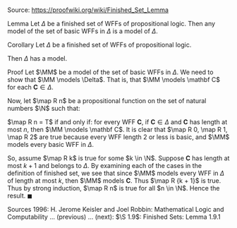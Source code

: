 # 

Source: https://proofwiki.org/wiki/Finished_Set_Lemma



Lemma
Let $\Delta$ be a finished set of WFFs of propositional logic.
Then any model of the set of basic WFFs in $\Delta$ is a model of $\Delta$.


Corollary
Let $\Delta$ be a finished set of WFFs of propositional logic.

Then $\Delta$ has a model.


Proof
Let $\MM$ be a model of the set of basic WFFs in $\Delta$.
We need to show that $\MM \models \Delta$.
That is, that $\MM \models \mathbf C$ for each $\mathbf C \in \Delta$.

Now, let $\map R n$ be a propositional function on the set of natural numbers $\N$ such that:

$\map R n = T$ if and only if:
for every WFF $\mathbf C$, if $\mathbf C \in \Delta$ and $\mathbf C$ has length at most $n$, then $\MM \models \mathbf C$.
It is clear that $\map R 0, \map R 1, \map R 2$ are true because every WFF length 2 or less is basic, and $\MM$ models every basic WFF in $\Delta$.

So, assume $\map R k$ is true for some $k \in \N$.
Suppose $\mathbf C$ has length at most $k + 1$ and belongs to $\Delta$.
By examining each of the cases in the definition of finished set, we see that since $\MM$ models every WFF in $\Delta$ of length at most $k$, then $\MM$ models $\mathbf C$.
Thus $\map R {k + 1}$ is true.
Thus by strong induction, $\map R n$ is true for all $n \in \N$.
Hence the result.
$\blacksquare$


Sources
1996: H. Jerome Keisler and Joel Robbin: Mathematical Logic and Computability ... (previous) ... (next): $\S 1.9$: Finished Sets: Lemma $1.9.1$




